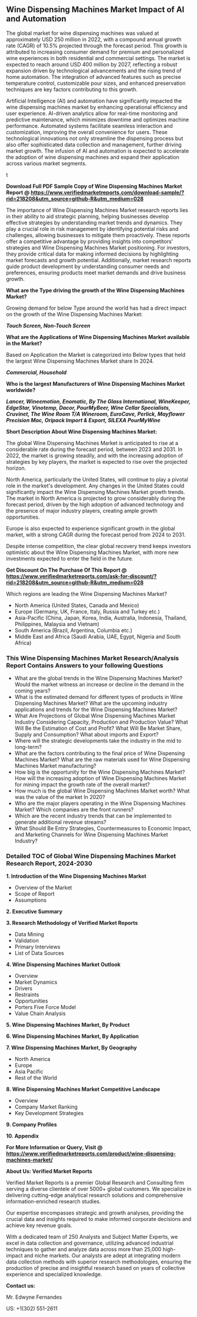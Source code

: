 <h2>Wine Dispensing Machines Market Impact of AI and Automation</h2><p>The global market for wine dispensing machines was valued at approximately USD 250 million in 2022, with a compound annual growth rate (CAGR) of 10.5% projected through the forecast period. This growth is attributed to increasing consumer demand for premium and personalized wine experiences in both residential and commercial settings. The market is expected to reach around USD 400 million by 2027, reflecting a robust expansion driven by technological advancements and the rising trend of home automation. The integration of advanced features such as precise temperature control, customizable pour sizes, and enhanced preservation techniques are key factors contributing to this growth.</p><p>Artificial Intelligence (AI) and automation have significantly impacted the wine dispensing machines market by enhancing operational efficiency and user experience. AI-driven analytics allow for real-time monitoring and predictive maintenance, which minimizes downtime and optimizes machine performance. Automated systems facilitate seamless interaction and customization, improving the overall convenience for users. These technological innovations not only streamline the dispensing process but also offer sophisticated data collection and management, further driving market growth. The infusion of AI and automation is expected to accelerate the adoption of wine dispensing machines and expand their application across various market segments.</p>t</p><p id="" class=""><strong>Download Full PDF Sample Copy of Wine Dispensing Machines Market Report @ <a href="https://www.verifiedmarketreports.com/download-sample/?rid=218208&utm_source=github-R&utm_medium=028" target="_blank">https://www.verifiedmarketreports.com/download-sample/?rid=218208&utm_source=github-R&utm_medium=028</a></strong></p><p>The importance of&nbsp;Wine Dispensing Machines Market research reports lies in their ability to aid strategic planning, helping businesses develop effective strategies by understanding market trends and dynamics. They play a crucial role in risk management by identifying potential risks and challenges, allowing businesses to mitigate them proactively. These reports offer a competitive advantage by providing insights into competitors' strategies and Wine Dispensing Machines Market positioning. For investors, they provide critical data for making informed decisions by highlighting market forecasts and growth potential. Additionally, market research reports guide product development by understanding consumer needs and preferences, ensuring products meet market demands and drive business growth.</p><p><strong>What are the&nbsp;Type driving the growth of the Wine Dispensing Machines Market?</strong></p><p id="" class="">Growing demand for below Type around the world has had a direct impact on the growth of the Wine Dispensing Machines Market:</p><em><strong>Touch Screen, Non-Touch Screen</strong></em></p><strong>What are the&nbsp;Applications&nbsp;of Wine Dispensing Machines Market available in the Market?</strong></p><p id="" class="">Based on Application the Market is categorized into Below types that held the largest Wine Dispensing Machines Market share In 2024.</p><em><strong>Commercial, Household</strong></em></p><strong>Who is the largest Manufacturers of Wine Dispensing Machines Market worldwide?</strong></p><p><em><strong>Lancer, Wineemotion, Enomatic, By The Glass International, WineKeeper, EdgeStar, Vinotemp, Dacor, PourMyBeer, Wine Cellar Specialists, Cruvinet, The Wine Room T/A Wineroom, EuroCave, Perlick, Mayflower Precision Mac, Oripack Import & Export, SILEXA PourMyWine</strong></em></p><p id="" class=""><strong>Short Description About Wine Dispensing Machines Market:</strong></p><p>The global Wine Dispensing Machines Market is anticipated to rise at a considerable rate during the forecast period, between 2023 and 2031. In 2022, the market is growing steadily, and with the increasing adoption of strategies by key players, the market is expected to rise over the projected horizon.</p><p>North America, particularly the United States, will continue to play a pivotal role in the market's development. Any changes in the United States could significantly impact the Wine Dispensing Machines Market growth trends. The market in North America is projected to grow considerably during the forecast period, driven by the high adoption of advanced technology and the presence of major industry players, creating ample growth opportunities.</p><p>Europe is also expected to experience significant growth in the global market, with a strong CAGR during the forecast period from 2024 to 2031.</p><p>Despite intense competition, the clear global recovery trend keeps investors optimistic about the Wine Dispensing Machines Market, with more new investments expected to enter the field in the future.</p><p id="" class=""><strong>Get Discount On The Purchase Of This Report @ <a href="https://www.verifiedmarketreports.com/ask-for-discount/?rid=218208&utm_source=github-R&utm_medium=028" target="_blank">https://www.verifiedmarketreports.com/ask-for-discount/?rid=218208&utm_source=github-R&utm_medium=028</a></strong></p>Which regions are leading the Wine Dispensing Machines Market?</p><ul><li>North America (United States, Canada and Mexico)</li><li>Europe (Germany, UK, France, Italy, Russia and Turkey etc.)</li><li>Asia-Pacific (China, Japan, Korea, India, Australia, Indonesia, Thailand, Philippines, Malaysia and Vietnam)</li><li>South America (Brazil, Argentina, Columbia etc.)</li><li>Middle East and Africa (Saudi Arabia, UAE, Egypt, Nigeria and South Africa)</li></ul><h3 id="" class="">This Wine Dispensing Machines Market Research/Analysis Report Contains Answers to your following Questions</h3><ul><li>What are the global trends in the Wine Dispensing Machines Market? Would the market witness an increase or decline in the demand in the coming years?</li><li>What is the estimated demand for different types of products in Wine Dispensing Machines Market? What are the upcoming industry applications and trends for the Wine Dispensing Machines Market?</li><li>What Are Projections of Global Wine Dispensing Machines Market Industry Considering Capacity, Production and Production Value? What Will Be the Estimation of Cost and Profit? What Will Be Market Share, Supply and Consumption? What about imports and Export?</li><li>Where will the strategic developments take the industry in the mid to long-term?</li><li>What are the factors contributing to the final price of Wine Dispensing Machines Market? What are the raw materials used for Wine Dispensing Machines Market manufacturing?</li><li>How big is the opportunity for the Wine Dispensing Machines Market? How will the increasing adoption of Wine Dispensing Machines Market for mining impact the growth rate of the overall market?</li><li>How much is the global Wine Dispensing Machines Market worth? What was the value of the market In 2020?</li><li>Who are the major players operating in the Wine Dispensing Machines Market? Which companies are the front runners?</li><li>Which are the recent industry trends that can be implemented to generate additional revenue streams?</li><li>What Should Be Entry Strategies, Countermeasures to Economic Impact, and Marketing Channels for Wine Dispensing Machines Market Industry?</li></ul><h3 id="" class="">Detailed TOC of Global Wine Dispensing Machines Market Research Report, 2024-2030</h3><p id="" class=""><strong>1. Introduction of the Wine Dispensing Machines Market</strong></p><ul><li>Overview of the Market</li><li>Scope of Report</li><li>Assumptions</li></ul><p id="" class=""><strong>2. Executive Summary</strong></p><p id="" class=""><strong>3. Research Methodology of Verified Market Reports</strong></p><ul><li>Data Mining</li><li>Validation</li><li>Primary Interviews</li><li>List of Data Sources</li></ul><p id="" class=""><strong>4. Wine Dispensing Machines Market Outlook</strong></p><ul><li>Overview</li><li>Market Dynamics</li><li>Drivers</li><li>Restraints</li><li>Opportunities</li><li>Porters Five Force Model</li><li>Value Chain Analysis</li></ul><p id="" class=""><strong>5. Wine Dispensing Machines Market, By Product</strong></p><p id="" class=""><strong>6. Wine Dispensing Machines Market, By Application</strong></p><p id="" class=""><strong>7. Wine Dispensing Machines Market, By Geography</strong></p><ul><li>North America</li><li>Europe</li><li>Asia Pacific</li><li>Rest of the World</li></ul><p id="" class=""><strong>8. Wine Dispensing Machines Market Competitive Landscape</strong></p><ul><li>Overview</li><li>Company Market Ranking</li><li>Key Development Strategies</li></ul><p id="" class=""><strong>9. Company Profiles</strong></p><p id="" class=""><strong>10. Appendix</strong></p><p id="" class=""><strong>For More Information or Query, Visit @ <a href="https://www.verifiedmarketreports.com/product/wine-dispensing-machines-market/" target="_blank">https://www.verifiedmarketreports.com/product/wine-dispensing-machines-market/</a></strong></p><p id="" class=""><strong>About Us: Verified Market Reports</strong></p><p id="" class="">Verified Market Reports is a premier Global Research and Consulting firm serving a diverse clientele of over 5000+ global customers. We specialize in delivering cutting-edge analytical research solutions and comprehensive information-enriched research studies.</p><p id="" class="">Our expertise encompasses strategic and growth analyses, providing the crucial data and insights required to make informed corporate decisions and achieve key revenue goals.</p><p id="" class="">With a dedicated team of 250 Analysts and Subject Matter Experts, we excel in data collection and governance, utilizing advanced industrial techniques to gather and analyze data across more than 25,000 high-impact and niche markets. Our analysts are adept at integrating modern data collection methods with superior research methodologies, ensuring the production of precise and insightful research based on years of collective experience and specialized knowledge.</p><p id="" class=""><strong>Contact us:</strong></p><p id="" class="">Mr. Edwyne Fernandes</p><p id="" class="">US: +1(302) 551-2611</p>